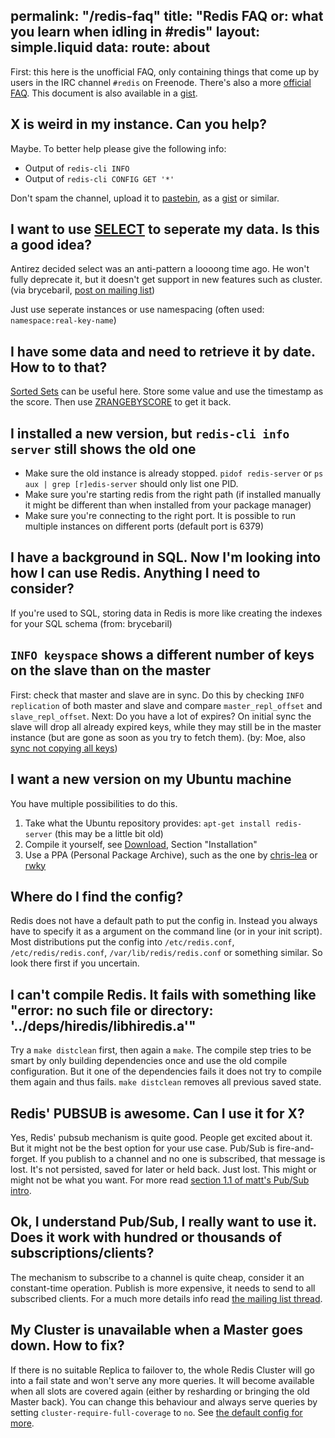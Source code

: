 permalink: "/redis-faq"
title: "Redis FAQ or: what you learn when idling in #redis"
layout: simple.liquid
data:
  route: about
---
First: this here is the unofficial FAQ, only containing things that come up by users in the IRC channel `#redis` on Freenode. There's also a more [official FAQ](http://redis.io/topics/faq). This document is also available in a [gist](https://gist.github.com/badboy/5958039).

## X is weird in my instance. Can you help?

Maybe. To better help please give the following info:

* Output of `redis-cli INFO`
* Output of `redis-cli CONFIG GET '*'`

Don't spam the channel, upload it to [pastebin](http://pastebin.com/), as a [gist](https://gist.github.com/) or similar.

## I want to use [SELECT](http://redis.io/commands/select) to seperate my data. Is this a good idea?

Antirez decided select was an anti-pattern a loooong time ago. He won't fully deprecate it, but it doesn't get support in new features such as cluster. (via brycebaril, [post on mailing list](https://groups.google.com/forum/#!msg/redis-db/vS5wX8X4Cjg/8ounBXitG4sJ))

Just use seperate instances or use namespacing (often used: `namespace:real-key-name`)

## I have some data and need to retrieve it by date. How to to that?

[Sorted Sets](http://redis.io/commands#sorted_set) can be useful here.
Store some value and use the timestamp as the score. Then use [ZRANGEBYSCORE](http://redis.io/commands/zrangebyscore) to get it back.

## I installed a new version, but `redis-cli info server` still shows the old one

* Make sure the old instance is already stopped. `pidof redis-server` or `ps aux | grep [r]edis-server` should only list one PID.
* Make sure you're starting redis from the right path (if installed manually it might be different than when installed from your package manager)
* Make sure you're connecting to the right port. It is possible to run multiple instances on different ports (default port is 6379)

## I have a background in SQL. Now I'm looking into how I can use Redis. Anything I need to consider?

If you're used to SQL, storing data in Redis is more like creating the indexes for your SQL schema (from: brycebaril)

## `INFO keyspace` shows a different number of keys on the slave than on the master

First: check that master and slave are in sync. Do this by checking `INFO replication` of both master and slave and compare `master_repl_offset` and `slave_repl_offset`.
Next: Do you have a lot of expires? On initial sync the slave will drop all already expired keys, while they may still be in the master instance (but are gone as soon as you try to fetch them). (by: Moe, also [sync not copying all keys](http://grokbase.com/t/gg/redis-db/1254g6eebv/sync-not-copying-all-keys))

## I want a new version on my Ubuntu machine

You have multiple possibilities to do this.

1. Take what the Ubuntu repository provides: `apt-get install redis-server` (this may be a little bit old)
2. Compile it yourself, see [Download](http://redis.io/download), Section "Installation"
3. Use a PPA (Personal Package Archive), such as the one by [chris-lea](https://launchpad.net/~chris-lea/+archive/redis-server) or [rwky](https://launchpad.net/~rwky/+archive/redis)

## Where do I find the config?

Redis does not have a default path to put the config in. Instead you always have to specify it as a argument on the command line (or in your init script). Most distributions put the config into `/etc/redis.conf`, `/etc/redis/redis.conf`, `/var/lib/redis/redis.conf` or something similar. So look there first if you uncertain.

## I can't compile Redis. It fails with something like "error: no such file or directory: '../deps/hiredis/libhiredis.a'"

Try a `make distclean` first, then again a `make`. The compile step tries to be smart by only building dependencies once and use the old compile configuration. But it one of the dependencies fails it does not try to compile them again and thus fails. `make distclean` removes all previous saved state.

## Redis' PUBSUB is awesome. Can I use it for X?

Yes, Redis' pubsub mechanism is quite good. People get excited about it. But it might not be the best option for your use case. Pub/Sub is fire-and-forget. If you publish to a channel and no one is subscribed, that message is lost. It's not persisted, saved for later or held back. Just lost. This might or might not be what you want. For more read [section 1.1 of matt's Pub/Sub intro](https://matt.sh/advanced-redis-pubsub-scripts).

## Ok, I understand Pub/Sub, I really want to use it. Does it work with hundred or thousands of subscriptions/clients?

The mechanism to subscribe to a channel is quite cheap, consider it an constant-time operation. Publish is more expensive, it needs to send to all subscribed clients. For a much more details info read [the mailing list thread](https://groups.google.com/forum/#!topic/redis-db/R09u__3Jzfk).

## My Cluster is unavailable when a Master goes down. How to fix?<a id="cluster-unavailable"></a>

If there is no suitable Replica to failover to, the whole Redis Cluster will go into a fail state and won't serve any more queries.
It will become available when all slots are covered again (either by resharding or bringing the old Master back).
You can change this behaviour and always serve queries by setting `cluster-require-full-coverage` to `no`.
See [the default config for more](https://github.com/antirez/redis/blob/821a986643717018cad8af9f35cba49818e60294/redis.conf#L747-L758).
